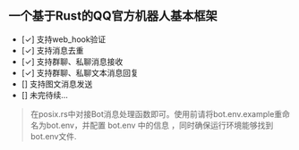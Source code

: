 ## 一个基于Rust的QQ官方机器人基本框架
- [✓] 支持web_hook验证
- [✓] 支持消息去重
- [✓] 支持群聊、私聊消息接收
- [✓] 支持群聊、私聊文本消息回复
- [] 支持图文消息发送
- [] 未完待续...
> 在posix.rs中对接Bot消息处理函数即可。使用前请将bot.env.example重命名为bot.env，并配置 bot.env 中的信息 ，同时确保运行环境能够找到bot.env文件. 